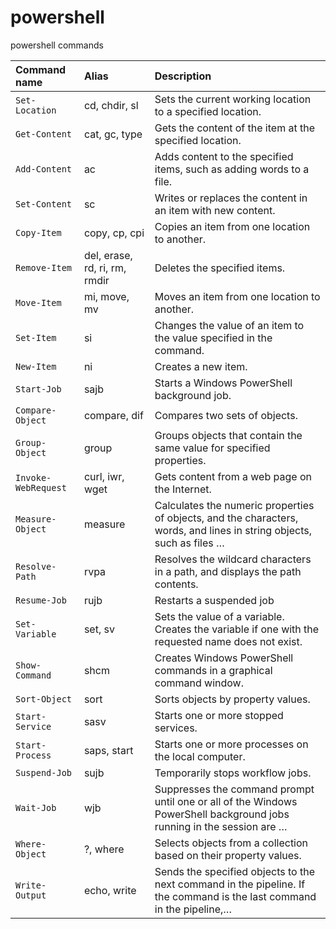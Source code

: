 # powershell

powershell commands

| Command name        | Alias                         | Description                                                  |
| :------------------ | :---------------------------- | :----------------------------------------------------------- |
| `Set-Location`      | cd, chdir, sl                 | Sets the current working location to a specified location.   |
| `Get-Content`       | cat, gc, type                 | Gets the content of the item at the specified location.      |
| `Add-Content`       | ac                            | Adds content to the specified items, such as adding words to a file. |
| `Set-Content`       | sc                            | Writes or replaces the content in an item with new content.  |
| `Copy-Item`         | copy, cp, cpi                 | Copies an item from one location to another.                 |
| `Remove-Item`       | del, erase, rd, ri, rm, rmdir | Deletes the specified items.                                 |
| `Move-Item`         | mi, move, mv                  | Moves an item from one location to another.                  |
| `Set-Item`          | si                            | Changes the value of an item to the value specified in the command. |
| `New-Item`          | ni                            | Creates a new item.                                          |
| `Start-Job`         | sajb                          | Starts a Windows PowerShell background job.                  |
| `Compare-Object`    | compare, dif                  | Compares two sets of objects.                                |
| `Group-Object`      | group                         | Groups objects that contain the same value for specified properties. |
| `Invoke-WebRequest` | curl, iwr, wget               | Gets content from a web page on the Internet.                |
| `Measure-Object`    | measure                       | Calculates the numeric properties of objects, and the characters, words, and lines in string objects, such as files … |
| `Resolve-Path`      | rvpa                          | Resolves the wildcard characters in a path, and displays the path contents. |
| `Resume-Job`        | rujb                          | Restarts a suspended job                                     |
| `Set-Variable`      | set, sv                       | Sets the value of a variable. Creates the variable if one with the requested name does not exist. |
| `Show-Command`      | shcm                          | Creates Windows PowerShell commands in a graphical command window. |
| `Sort-Object`       | sort                          | Sorts objects by property values.                            |
| `Start-Service`     | sasv                          | Starts one or more stopped services.                         |
| `Start-Process`     | saps, start                   | Starts one or more processes on the local computer.          |
| `Suspend-Job`       | sujb                          | Temporarily stops workflow jobs.                             |
| `Wait-Job`          | wjb                           | Suppresses the command prompt until one or all of the Windows PowerShell background jobs running in the session are … |
| `Where-Object`      | ?, where                      | Selects objects from a collection based on their property values. |
| `Write-Output`      | echo, write                   | Sends the specified objects to the next command in the pipeline. If the command is the last command in the pipeline,… |
